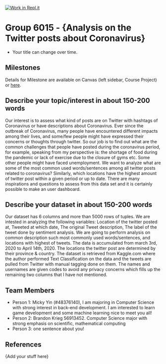 [![Work in Repl.it](https://classroom.github.com/assets/work-in-replit-14baed9a392b3a25080506f3b7b6d57f295ec2978f6f33ec97e36a161684cbe9.svg)](https://classroom.github.com/online_ide?assignment_repo_id=312412&assignment_repo_type=GroupAssignmentRepo)
# Group 6015 - {Analysis on the Twitter posts about Coronavirus}

- Your title can change over time.

## Milestones

Details for Milestone are available on Canvas (left sidebar, Course Project) or [here](https://firas.moosvi.com/courses/data301/project/milestone01.html).

## Describe your topic/interest in about 150-200 words

Our interest is to assess what kind of posts are on Twitter with hashtags of Coronavirus or have descriptions about Coronavirus. Ever since the outbreak of Coronavirus, many people have encountered different impacts among their lives, and some/few people might have expressed their concerns or thoughts through twitter. So our job is to find out what are the common challenges that people have posted during the coronavirus period, for example, speaking from my perspective is: the shortage of food during the pandemic or lack of exercise due to the closure of gyms etc. Some other people might have faced unemployment. We want to analyze what are some of the most common used words/sentences among all twitter posts related to coronavirus? Similarly, which locations have the highest amount of twitter post within a given period or up to date. There are many inspirations and questions to assess from this data set and it is certainly possible to make an user dashboard. 

## Describe your dataset in about 150-200 words

Our dataset has 6 columns and more than 5000 rows of tuples. We are intested in analyzing the following variables: Location of the twitter posted at, Tweeted at which date, The original Tweet description, The label of the tweet done by sentiment analysis. We are going to perform analysis on common description such most commonly used words/sentences, and locations with highest of tweets. The data is accumulated from march 3rd, 2020 to April 14th, 2020. The locations the twitter post are determined by their province & country.  The dataset is retrieved from Kaggle.com where the author performed Text Classification on the data and the tweets are pulled from Twitter with manual tagging done on them. The names and usernames are given codes to avoid any privacy concerns which fills up the remaining two columns that I have not mentioned.

## Team Members

- Person 1: Micky Yin (#48376140), I am majoring in Computer Science with strong interest in back-end development. I am interested to learn game development and some machine learning nice to meet you all! 
- Person 2: Brandon Krieg 56913452. Computer Science major with strong emphasis on scientific, mathematical computing
- Person 3: one sentence about you!

## References

{Add your stuff here}
